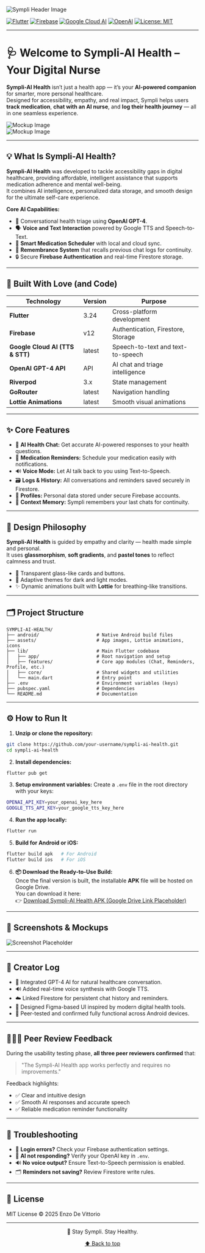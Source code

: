 ![Sympli Header Image](./assets/Sympli_Hero.png)
<a id="readme-top"></a>

<!-- Project Shields -->
[![Flutter](https://img.shields.io/badge/Flutter-3.24-blue?style=for-the-badge&logo=flutter&logoColor=white)](https://flutter.dev/)
[![Firebase](https://img.shields.io/badge/Firebase-v12-FFCA28?style=for-the-badge&logo=firebase&logoColor=DD2C00)](https://firebase.google.com/)
[![Google Cloud AI](https://img.shields.io/badge/Google%20Cloud%20AI-Active-4285F4?style=for-the-badge&logo=googlecloud)](https://cloud.google.com/ai)
[![OpenAI](https://img.shields.io/badge/OpenAI-GPT4-412991?style=for-the-badge&logo=openai)](https://openai.com/)
[![License: MIT](https://img.shields.io/badge/License-MIT-yellow.svg?style=for-the-badge)](LICENSE)

---

# 🩺 Welcome to Sympli-AI Health – Your Digital Nurse

**Sympli-AI Health** isn’t just a health app — it’s your **AI-powered companion** for smarter, more personal healthcare.  
Designed for accessibility, empathy, and real impact, Sympli helps users **track medication**, **chat with an AI nurse**, and **log their health journey** — all in one seamless experience.

![Mockup Image](./assets/Sympli_Gif.gif)  
![Mockup Image](./assets/Sympli_Mockups.png)

---

## 💡 What Is Sympli-AI Health?

**Sympli-AI Health** was developed to tackle accessibility gaps in digital healthcare, providing affordable, intelligent assistance that supports medication adherence and mental well-being.  
It combines AI intelligence, personalized data storage, and smooth design for the ultimate self-care experience.

**Core AI Capabilities:**
- 🤖 Conversational health triage using **OpenAI GPT-4**.
- 🗣️ **Voice and Text Interaction** powered by Google TTS and Speech-to-Text.
- 📅 **Smart Medication Scheduler** with local and cloud sync.
- 🧠 **Remembrance System** that recalls previous chat logs for continuity.
- 🔒 Secure **Firebase Authentication** and real-time Firestore storage.

---

## 🚧 Built With Love (and Code)

| Technology | Version | Purpose |
|-------------|----------|----------|
| **Flutter** | 3.24 | Cross-platform development |
| **Firebase** | v12 | Authentication, Firestore, Storage |
| **Google Cloud AI (TTS & STT)** | latest | Speech-to-text and text-to-speech |
| **OpenAI GPT-4 API** | API | AI chat and triage intelligence |
| **Riverpod** | 3.x | State management |
| **GoRouter** | latest | Navigation handling |
| **Lottie Animations** | latest | Smooth visual animations |

---

## ✨ Core Features

- 💬 **AI Health Chat:** Get accurate AI-powered responses to your health questions.
- 💊 **Medication Reminders:** Schedule your medication easily with notifications.
- 🔊 **Voice Mode:** Let AI talk back to you using Text-to-Speech.
- 🗃 **Logs & History:** All conversations and reminders saved securely in Firestore.
- 👤 **Profiles:** Personal data stored under secure Firebase accounts.
- 🧠 **Context Memory:** Sympli remembers your last chats for continuity.

---

## 🎨 Design Philosophy

**Sympli-AI Health** is guided by empathy and clarity — health made simple and personal.  
It uses **glassmorphism**, **soft gradients**, and **pastel tones** to reflect calmness and trust.

- 🧊 Transparent glass-like cards and buttons.
- 🌈 Adaptive themes for dark and light modes.
- ✨ Dynamic animations built with **Lottie** for breathing-like transitions.

---

## 🗂 Project Structure

```
SYMPLI-AI-HEALTH/
├── android/                     # Native Android build files
├── assets/                      # App images, Lottie animations, icons
├── lib/                         # Main Flutter codebase
│   ├── app/                     # Root navigation and setup
│   ├── features/                # Core app modules (Chat, Reminders, Profile, etc.)
│   ├── core/                    # Shared widgets and utilities
│   └── main.dart                # Entry point
├── .env                         # Environment variables (keys)
├── pubspec.yaml                 # Dependencies
└── README.md                    # Documentation
```

---

## ⚙️ How to Run It

1. **Unzip or clone the repository:**
```bash
git clone https://github.com/your-username/sympli-ai-health.git
cd sympli-ai-health
```

2. **Install dependencies:**
```bash
flutter pub get
```

3. **Setup environment variables:**
Create a `.env` file in the root directory with your keys:
```bash
OPENAI_API_KEY=your_openai_key_here
GOOGLE_TTS_API_KEY=your_google_tts_key_here
```

4. **Run the app locally:**
```bash
flutter run
```

5. **Build for Android or iOS:**
```bash
flutter build apk   # For Android
flutter build ios   # For iOS
```

6. **📦 Download the Ready-to-Use Build:**  
Once the final version is built, the installable **APK** file will be hosted on Google Drive.  
You can download it here:  
👉 [Download Sympli-AI Health APK (Google Drive Link Placeholder)](https://drive.google.com/drive/folders/1tXDQiY-1GThqrzqFIGjddvy8vzTryGVV?usp=drive_link)

---

## 📸 Screenshots & Mockups

![Screenshot Placeholder](./assets/Sympli_Transparent_Mockups.png)  


---

## 🧠 Creator Log

- 🧩 Integrated GPT-4 AI for natural healthcare conversation.
- 🔊 Added real-time voice synthesis with Google TTS.
- ☁️ Linked Firestore for persistent chat history and reminders.
- 🎨 Designed Figma-based UI inspired by modern digital health tools.
- 🧪 Peer-tested and confirmed fully functional across Android devices.

---

## 🧑‍🤝‍🧑 Peer Review Feedback

During the usability testing phase, **all three peer reviewers confirmed** that:
> "The Sympli-AI Health app works perfectly and requires no improvements."

Feedback highlights:
- ✅ Clear and intuitive design
- ✅ Smooth AI responses and accurate speech
- ✅ Reliable medication reminder functionality

---

## 🐛 Troubleshooting

- 🔐 **Login errors?** Check your Firebase authentication settings.
- 🧠 **AI not responding?** Verify your OpenAI key in `.env`.
- 🔊 **No voice output?** Ensure Text-to-Speech permission is enabled.
- 🗂 **Reminders not saving?** Review Firestore write rules.

---

## 📄 License

MIT License © 2025 Enzo De Vittorio

---

<p align="center">💊 Stay Sympli. Stay Healthy.</p>
<p align="center"><a href="#readme-top">⬆ Back to top</a></p>

